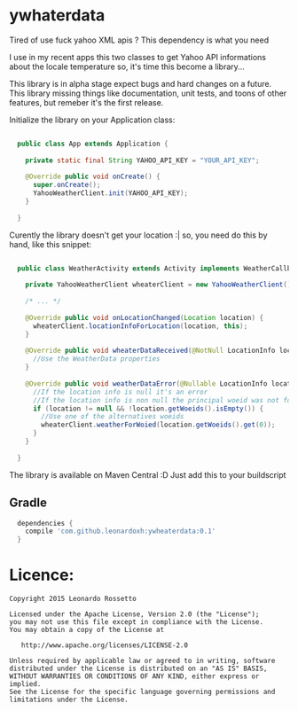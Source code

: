 # ywhaterdata
Tired of use fuck yahoo XML apis ? This dependency is what you need

I use in my recent apps this two classes to get Yahoo API informations about the locale
temperature so, it's time this become a library...

This library is in alpha stage expect bugs and hard changes on a future. 
This library missing things like documentation, unit tests, and toons of other features, but remeber it's the first release.

Initialize the library on your Application class:

```java

  public class App extends Application {
  
    private static final String YAHOO_API_KEY = "YOUR_API_KEY";
  
    @Override public void onCreate() {
      super.onCreate();
      YahooWeatherClient.init(YAHOO_API_KEY);
    }
  
  }

```

Curently the library doesn't get your location :| so, you need do this by hand, like this snippet:

```java

  public class WeatherActivity extends Activity implements WeatherCallbacks {
  
    private YahooWeatherClient wheaterClient = new YahooWeatherClient();
    
    /* ... */
    
    @Override public void onLocationChanged(Location location) {
      wheaterClient.locationInfoForLocation(location, this);
    }
    
    @Override public void wheaterDataReceived(@NotNull LocationInfo locationInfo, @NotNull WeatherData weaterData) {
      //Use the WeatherData properties
    }
    
    @Override public void weatherDataError(@Nullable LocationInfo location) {
      //If the location info is null it's an error
      //If the location info is non null the principal woeid was not found so retry with an alternative woeid
      if (location != null && !location.getWoeids().isEmpty()) {
        //Use one of the alternatives woeids
        wheaterClient.weatherForWoied(location.getWoeids().get(0));
      }
    }
  
  }

```

The library is available on Maven Central :D Just add this to your buildscript

Gradle
---
```groovy
  dependencies {
    compile 'com.github.leonardoxh:ywheaterdata:0.1'
  }
```

Licence:
=================
```
Copyright 2015 Leonardo Rossetto

Licensed under the Apache License, Version 2.0 (the "License");
you may not use this file except in compliance with the License.
You may obtain a copy of the License at

   http://www.apache.org/licenses/LICENSE-2.0

Unless required by applicable law or agreed to in writing, software
distributed under the License is distributed on an "AS IS" BASIS,
WITHOUT WARRANTIES OR CONDITIONS OF ANY KIND, either express or implied.
See the License for the specific language governing permissions and
limitations under the License.
```
